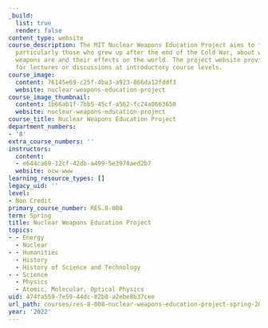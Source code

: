 ```yaml
---
_build:
  list: true
  render: false
content_type: website
course_description: The MIT Nuclear Weapons Education Project aims to teach individuals,
  particularly those who grew up after the end of the Cold War, about what nuclear
  weapons are and their effects on the world. The project website provides materials
  for lectures or discussions at introductory course levels.
course_image:
  content: 76145e69-c25f-4ba3-a923-866da12fddf3
  website: nuclear-weapons-education-project
course_image_thumbnail:
  content: 1b66ab1f-7bb5-45cf-a562-fc24a0663650
  website: nuclear-weapons-education-project
course_title: Nuclear Weapons Education Project
department_numbers:
- '8'
extra_course_numbers: ''
instructors:
  content:
  - e644ca69-12cf-42db-a499-5e3970aed2b7
  website: ocw-www
learning_resource_types: []
legacy_uid: ''
level:
- Non Credit
primary_course_number: RES.8-008
term: Spring
title: Nuclear Weapons Education Project
topics:
- - Energy
  - Nuclear
- - Humanities
  - History
  - History of Science and Technology
- - Science
  - Physics
  - Atomic, Molecular, Optical Physics
uid: 474fa559-7e59-44dc-82b8-a2ebe8b37cee
url_path: courses/res-8-008-nuclear-weapons-education-project-spring-2022
year: '2022'
---
```


